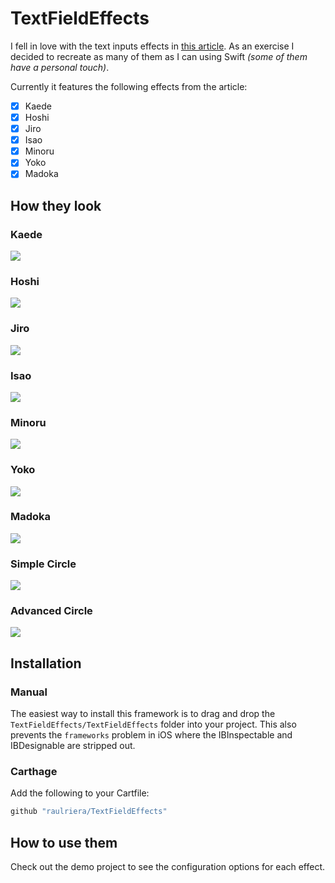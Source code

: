 # TextFieldEffects

I fell in love with the text inputs effects in [this article](http://tympanus.net/codrops/2015/01/08/inspiration-text-input-effects/). As an exercise I decided to recreate as many of them as I can using Swift *(some of them have a personal touch)*.

Currently it features the following effects from the article:

- [x] Kaede
- [x] Hoshi
- [x] Jiro
- [x] Isao
- [x] Minoru
- [x] Yoko
- [x] Madoka

## How they look

### Kaede
<img src="https://raw.githubusercontent.com/raulriera/TextFieldEffects/master/Screenshots/Kaede.gif" />

### Hoshi
<img src="https://raw.githubusercontent.com/raulriera/TextFieldEffects/master/Screenshots/Hoshi.gif" />

### Jiro
<img src="https://raw.githubusercontent.com/raulriera/TextFieldEffects/master/Screenshots/Jiro.gif" />

### Isao
<img src="https://raw.githubusercontent.com/raulriera/TextFieldEffects/master/Screenshots/Isao.gif" />

### Minoru
<img src="https://raw.githubusercontent.com/raulriera/TextFieldEffects/master/Screenshots/Minoru.gif" />

### Yoko
<img src="https://raw.githubusercontent.com/raulriera/TextFieldEffects/master/Screenshots/Yoko.gif" />

### Madoka
<img src="https://raw.githubusercontent.com/raulriera/TextFieldEffects/master/Screenshots/Madoka.gif" />

### Simple Circle
<img src="https://raw.githubusercontent.com/raulriera/TextFieldEffects/master/Screenshots/SimpleCircle.gif" />

### Advanced Circle
<img src="https://raw.githubusercontent.com/raulriera/TextFieldEffects/master/Screenshots/AdvancedCircle.gif" />

## Installation

### Manual

The easiest way to install this framework is to drag and drop the `TextFieldEffects/TextFieldEffects` folder into your project. This also prevents the `frameworks` problem in iOS where the IBInspectable and IBDesignable are stripped out.

### Carthage

Add the following to your Cartfile:

``` ruby
github "raulriera/TextFieldEffects"
```


## How to use them

Check out the demo project to see the configuration options for each effect.
